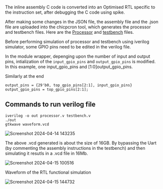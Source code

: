 The inline assembly C code is converted into an Optimised RTL specific to the instruction set, after debugging the C code using spike.

After making some changes in the JSON file, the assembly file and the .json file are uploaded into the chicpcron tool, which generates the processor and testbench files. Here are the [Processor](https://github.com/Pa1mantri/RISC-V_HDP/blob/main/W-4/processor.v) and [testbench](https://github.com/Pa1mantri/RISC-V_HDP/blob/main/W-4/testbench.v) files. 


Before performing simulation of processor and testbench using iverilog simulator, some GPIO pins need to be edited in the verilog file.

In the module wrapper, depenging upon the number of input and output pins, intialization of the ``input_gpio_pins`` and ``output_gpio_pins`` is modified. In this example, one input_gpio_pins and [1:0]output_gpio_pins.

Similarly at the end 

```
output_pins = {29'b0, top_gpio_pins[2:1], input_gpio_pins}
output_gpio_pins = top_gpio_pins[2:1];

```

## Commands to run verilog file 

```
iverilog -o out processor.v testbench.v
./out
gtkwave waveform.vcd

```

![Screenshot 2024-04-14 143235](https://github.com/Pa1mantri/RISC-V_HDP/assets/114488271/edfab88e-2f9c-4ea3-843c-9825aa911219)

The above .vcd generated is about the size of 16GB. By bypassing the Uart (by commenting the assembly instructions in the testbench) and then simulating it resutls in a .vcd file in 16Mb.

![Screenshot 2024-04-15 100516](https://github.com/Pa1mantri/RISC-V_HDP/assets/114488271/c56fb165-e917-4d4f-a4c6-4cc1a12b6e0e)

Waveform of the RTL functional simulation 

![Screenshot 2024-04-15 144732](https://github.com/Pa1mantri/RISC-V_HDP/assets/114488271/0134acd0-2221-4284-a150-8112c74801b5)
